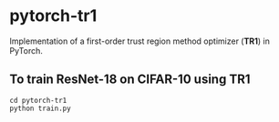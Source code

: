 # pytorch-tr1
Implementation of a first-order trust region method optimizer (**TR1**) in PyTorch.

## To train ResNet-18 on CIFAR-10 using TR1
```
cd pytorch-tr1
python train.py
```
